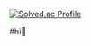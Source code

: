 
[![Solved.ac Profile](http://mazassumnida.wtf/api/v2/generate_badge?boj=ddaa63777)](https://solved.ac/ddaa63777/)

#hi👋 
